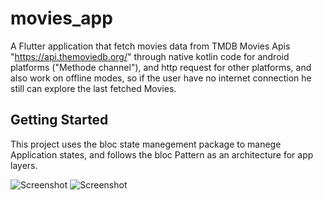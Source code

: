 # movies_app

A Flutter application that fetch movies data from TMDB Movies Apis "https://api.themoviedb.org/" through native kotlin code for android platforms ("Methode channel"), and http request for other platforms, and also work on offline modes, so if the user have no internet connection he still can explore the last fetched Movies.

## Getting Started

This project uses the bloc state manegement package to manege Application states, and follows the bloc Pattern as an architecture for app layers.


![Screenshot](https://i.imgur.com/IBDoAA5.png=250x)
![Screenshot](https://imgur.com/Xu9v9R6.png)
